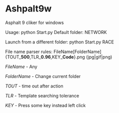 # Ashpalt9w
Asphalt 9 cliker for windows

Usage: python Start.py
Default folder: NETWORK

Launch from a different folder: python Start.py RACE

File name parser rules:
FileName[FolderName]{TOUT_**500**,TLR_**0.96**,KEY_**Code**}.png (jpg|gif|png)

_FileName_ - Any

_FolderName_ - Change current folder

_TOUT_ - time out after action

_TLR_ - Template searching tolerance

_KEY_ - Press some key instead left click
